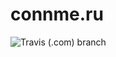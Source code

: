 # connme.ru

![Travis (.com) branch](https://travis-ci.com/IvanKuchin/connme.ru.svg?branch=development)

